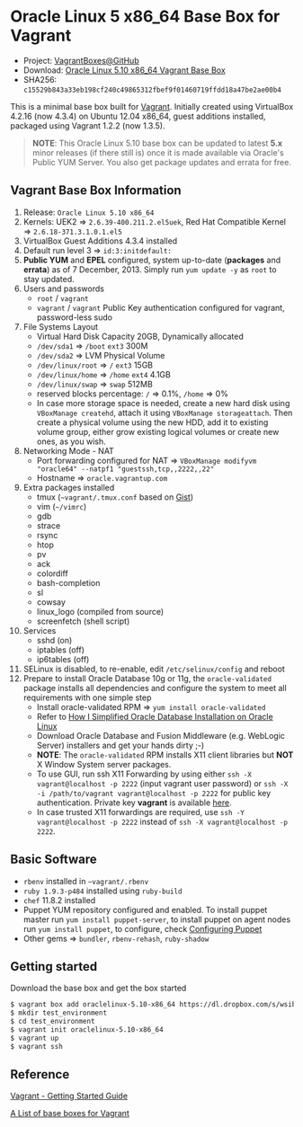 # Oracle Linux 5 x86_64 Base Box for Vagrant

* Project: [VagrantBoxes@GitHub](https://github.com/terrywang/vagrantboxes)
* Download: [Oracle Linux 5.10 x86_64 Vagrant Base Box](http://cloud.terry.im/vagrant/oraclelinux-5-x86_64.box)
* SHA256: `c15529b843a33eb198cf240c49865312fbef9f01460719ffdd18a47be2ae00b4`

This is a minimal base box built for [Vagrant](http://www.vagrantup.com/). Initially created using VirtualBox 4.2.16 (now 4.3.4) on Ubuntu 12.04 x86_64, guest additions installed, packaged using Vagrant 1.2.2 (now 1.3.5).

> **NOTE**: This Oracle Linux 5.10 base box can be updated to latest **5.x** minor releases (if there still is) once it is made available via Oracle's Public YUM Server. You also get package updates and errata for free.

## Vagrant Base Box Information

1. Release: `Oracle Linux 5.10 x86_64`
2. Kernels: UEK2 => `2.6.39-400.211.2.el5uek`, Red Hat Compatible Kernel => `2.6.18-371.3.1.0.1.el5` 
3. VirtualBox Guest Additions 4.3.4 installed
4. Default run level 3 => `id:3:initdefault:`
5. **Public YUM** and **EPEL** configured, system up-to-date (**packages** and **errata**) as of 7 December, 2013. Simply run `yum update -y` as `root` to stay updated.
6. Users and passwords
    * `root` / `vagrant`
    * `vagrant` / `vagrant` Public Key authentication configured for vagrant, password-less sudo
7. File Systems Layout
    * Virtual Hard Disk Capacity 20GB, Dynamically allocated
    * `/dev/sda1` => `/boot` `ext3` 300M
    * `/dev/sda2` => LVM Physical Volume
    * `/dev/linux/root` => `/` `ext3` 15GB
    * `/dev/linux/home` => `/home` `ext4` 4.1GB
    * `/dev/linux/swap` => `swap` 512MB
    * reserved blocks percentage: `/` => 0.1%, `/home` => 0%
    * In case more storage space is needed, create a new hard disk using `VBoxManage createhd`, attach it using `VBoxManage storageattach`. Then create a physical volume using the new HDD, add it to existing volume group, either grow existing logical volumes or create new ones, as you wish.
8. Networking Mode - NAT
    * Port forwarding configured for NAT => `VBoxManage modifyvm "oracle64" --natpf1 "guestssh,tcp,,2222,,22"`
    * Hostname => `oracle.vagrantup.com`
9. Extra packages installed
    * tmux (`~vagrant/.tmux.conf` based on [Gist](https://gist.github.com/terrywang/3950393))
    * vim (`~/vimrc`)
    * gdb
    * strace
    * rsync
    * htop
    * pv
    * ack
    * colordiff
    * bash-completion
    * sl
    * cowsay
    * linux_logo (compiled from source)
    * screenfetch (shell script)
10. Services
    * sshd (on)
    * iptables (off)
    * ip6tables (off)
11. SELinux is disabled, to re-enable, edit `/etc/selinux/config` and reboot
12. Prepare to install Oracle Database 10g or 11g, the `oracle-validated` package installs all dependencies and configure the system to meet all requirements with one simple step
    * Install oracle-validated RPM => `yum install oracle-validated`
    * Refer to [How I Simplified Oracle Database Installation on Oracle Linux](http://www.oracle.com/technetwork/articles/servers-storage-admin/ginnydbinstallonlinux-488779.html)
    * Download Oracle Database and Fusion Middleware (e.g. WebLogic Server) installers and get your hands dirty ;-)
    * **NOTE**: The `oracle-validated` RPM installs X11 client libraries but **NOT** X Window System server packages.
    * To use GUI, run ssh X11 Forwarding by using either `ssh -X vagrant@localhost -p 2222` (input vagrant user password) or `ssh -X -i /path/to/vagrant vagrant@localhost -p 2222` for public key authentication. Private key **vagrant** is available [here](https://raw.github.com/mitchellh/vagrant/master/keys/vagrant).
    * In case trusted X11 forwardings are required, use `ssh -Y vagrant@localhost -p 2222` instead of `ssh -X vagrant@localhost -p 2222`.

## Basic Software
* `rbenv` installed in `~vagrant/.rbenv`
* `ruby 1.9.3-p484` installed using `ruby-build`
* `chef` 11.8.2 installed
* Puppet YUM repository configured and enabled. To install puppet master run `yum install puppet-server`, to install puppet on agent nodes run `yum install puppet`, to configure, check [Configuring Puppet](http://docs.puppetlabs.com/guides/configuring.html)
* Other gems => `bundler`, `rbenv-rehash`, `ruby-shadow`

## Getting started

Download the base box and get the box started

```bash
$ vagrant box add oraclelinux-5.10-x86_64 https://dl.dropbox.com/s/wsib87iudbzl56a/oraclelinux-5-x86_64.box
$ mkdir test_environment
$ cd test_environment
$ vagrant init oraclelinux-5.10-x86_64
$ vagrant up
$ vagrant ssh
```

## Reference

[Vagrant - Getting Started Guide](http://docs.vagrantup.com/v2/getting-started/)

[A List of base boxes for Vagrant](http://vagrantbox.es/)
